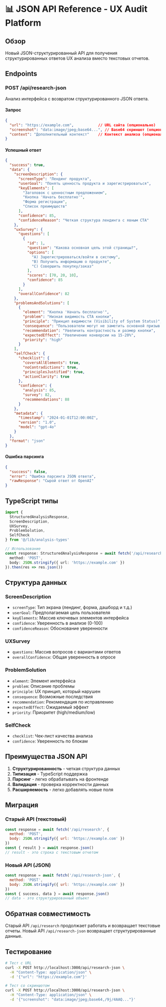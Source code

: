 # 📊 JSON API Reference - UX Audit Platform

## Обзор

Новый JSON-структурированный API для получения структурированных ответов UX анализа вместо текстовых отчетов.

## Endpoints

### POST /api/research-json

Анализ интерфейса с возвратом структурированного JSON ответа.

#### Запрос

```json
{
  "url": "https://example.com",           // URL сайта (опционально)
  "screenshot": "data:image/jpeg;base64...", // Base64 скриншот (опционально)
  "context": "Дополнительный контекст"    // Контекст анализа (опционально)
}
```

#### Успешный ответ

```json
{
  "success": true,
  "data": {
    "screenDescription": {
      "screenType": "Лендинг продукта",
      "userGoal": "Понять ценность продукта и зарегистрироваться",
      "keyElements": [
        "Заголовок с ценностным предложением",
        "Кнопка 'Начать бесплатно'",
        "Форма регистрации",
        "Список преимуществ"
      ],
      "confidence": 85,
      "confidenceReason": "Четкая структура лендинга с явным CTA"
    },
    "uxSurvey": {
      "questions": [
        {
          "id": 1,
          "question": "Какова основная цель этой страницы?",
          "options": [
            "A) Зарегистрироваться/войти в систему",
            "B) Получить информацию о продукте", 
            "C) Совершить покупку/заказ"
          ],
          "scores": [70, 20, 10],
          "confidence": 85
        }
      ],
      "overallConfidence": 82
    },
    "problemsAndSolutions": [
      {
        "element": "Кнопка 'Начать бесплатно'",
        "problem": "Низкая видимость CTA кнопки",
        "principle": "Принцип видимости (Visibility of System Status)",
        "consequence": "Пользователи могут не заметить основной призыв к действию",
        "recommendation": "Увеличить контрастность и размер кнопки",
        "expectedEffect": "Увеличение конверсии на 15-20%",
        "priority": "high"
      }
    ],
    "selfCheck": {
      "checklist": {
        "coversAllElements": true,
        "noContradictions": true,
        "principlesJustified": true,
        "actionClarity": true
      },
      "confidence": {
        "analysis": 85,
        "survey": 82,
        "recommendations": 88
      }
    },
    "metadata": {
      "timestamp": "2024-01-01T12:00:00Z",
      "version": "1.0",
      "model": "gpt-4o"
    }
  },
  "format": "json"
}
```

#### Ошибка парсинга

```json
{
  "success": false,
  "error": "Ошибка парсинга JSON ответа",
  "rawResponse": "Сырой ответ от OpenAI"
}
```

## TypeScript типы

```typescript
import { 
  StructuredAnalysisResponse,
  ScreenDescription,
  UXSurvey,
  ProblemSolution,
  SelfCheck
} from '@/lib/analysis-types'

// Использование
const response: StructuredAnalysisResponse = await fetch('/api/research-json', {
  method: 'POST',
  body: JSON.stringify({ url: 'https://example.com' })
}).then(res => res.json())
```

## Структура данных

### ScreenDescription
- `screenType`: Тип экрана (лендинг, форма, дашборд и т.д.)
- `userGoal`: Предполагаемая цель пользователя
- `keyElements`: Массив ключевых элементов интерфейса
- `confidence`: Уверенность в анализе (0-100)
- `confidenceReason`: Обоснование уверенности

### UXSurvey
- `questions`: Массив вопросов с вариантами ответов
- `overallConfidence`: Общая уверенность в опросе

### ProblemSolution
- `element`: Элемент интерфейса
- `problem`: Описание проблемы
- `principle`: UX принцип, который нарушен
- `consequence`: Возможные последствия
- `recommendation`: Рекомендация по исправлению
- `expectedEffect`: Ожидаемый эффект
- `priority`: Приоритет (high/medium/low)

### SelfCheck
- `checklist`: Чек-лист качества анализа
- `confidence`: Уверенность по блокам

## Преимущества JSON API

1. **Структурированность** - четкая структура данных
2. **Типизация** - TypeScript поддержка
3. **Парсинг** - легко обрабатывать на фронтенде
4. **Валидация** - проверка корректности данных
5. **Расширяемость** - легко добавлять новые поля

## Миграция

### Старый API (текстовый)
```javascript
const response = await fetch('/api/research', {
  method: 'POST',
  body: JSON.stringify({ url: 'https://example.com' })
})
const { result } = await response.json()
// result - это строка с текстовым отчетом
```

### Новый API (JSON)
```javascript
const response = await fetch('/api/research-json', {
  method: 'POST', 
  body: JSON.stringify({ url: 'https://example.com' })
})
const { success, data } = await response.json()
// data - это структурированный объект
```

## Обратная совместимость

Старый API `/api/research` продолжает работать и возвращает текстовые отчеты. Новый API `/api/research-json` возвращает структурированные данные.

## Тестирование

```bash
# Тест с URL
curl -X POST http://localhost:3000/api/research-json \
  -H "Content-Type: application/json" \
  -d '{"url": "https://example.com"}'

# Тест со скриншотом
curl -X POST http://localhost:3000/api/research-json \
  -H "Content-Type: application/json" \
  -d '{"screenshot": "data:image/jpeg;base64,/9j/4AAQ..."}'
```



